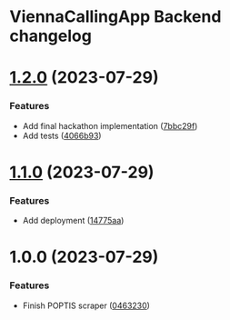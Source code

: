 # ViennaCallingApp Backend changelog

# [1.2.0](https://github.com/ViennaCallingApp/backend/compare/v1.1.0...v1.2.0) (2023-07-29)


### Features

* Add final hackathon implementation ([7bbc29f](https://github.com/ViennaCallingApp/backend/commit/7bbc29f40bb4d6197604537f9448ee44bfe33f4f))
* Add tests ([4066b93](https://github.com/ViennaCallingApp/backend/commit/4066b93b92b6d6de9a527f3542867d6b38d0e86d))

# [1.1.0](https://github.com/ViennaCallingApp/backend/compare/v1.0.0...v1.1.0) (2023-07-29)


### Features

* Add deployment ([14775aa](https://github.com/ViennaCallingApp/backend/commit/14775aa8a06c6459c832cd74ae693b54e79e736c))

# 1.0.0 (2023-07-29)


### Features

* Finish POPTIS scraper ([0463230](https://github.com/ViennaCallingApp/backend/commit/0463230b6a6d66f6c67641c1bfd176b2958a01c0))
